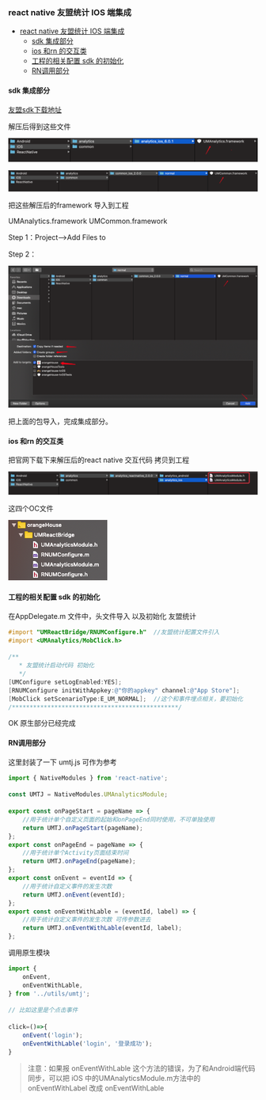 ### react native 友盟统计 IOS 端集成

<!-- TOC -->

- [react native 友盟统计 IOS 端集成](#react-native-友盟统计-ios-端集成)
    - [sdk 集成部分](#sdk-集成部分)
    - [ios  和rn 的交互类](#ios--和rn-的交互类)
    - [工程的相关配置 sdk 的初始化](#工程的相关配置-sdk-的初始化)
    - [RN调用部分](#rn调用部分)

<!-- /TOC -->

#### sdk 集成部分

[友盟sdk下载地址](https://developer.umeng.com/sdk/reactnative)

解压后得到这些文件

![um6](../src/image/um6.png)

![um7](../src/image/um7.png)

把这些解压后的framework 导入到工程

 UMAnalytics.framework
 UMCommon.framework

Step 1：Project-->Add Files to 

Step 2：

![um8](../src/image/um8.png)

把上面的包导入，完成集成部分。

#### ios  和rn 的交互类

把官网下载下来解压后的react native 交互代码  拷贝到工程

![um9](../src/image/um9.png)

这四个OC文件

![um10](../src/image/um10.png)

#### 工程的相关配置 sdk 的初始化

在AppDelegate.m 文件中，头文件导入 以及初始化 友盟统计

```objective-c
#import "UMReactBridge/RNUMConfigure.h"  //友盟统计配置文件引入
#import <UMAnalytics/MobClick.h>

/**
   * 友盟统计启动代码 初始化
   */
[UMConfigure setLogEnabled:YES];
[RNUMConfigure initWithAppkey:@"你的appkey" channel:@"App Store"];
[MobClick setScenarioType:E_UM_NORMAL];  //这个和事件埋点相关，要初始化
/***********************************************/
```

OK 原生部分已经完成

#### RN调用部分

这里封装了一下 umtj.js 可作为参考

```javascript
import { NativeModules } from 'react-native';

const UMTJ = NativeModules.UMAnalyticsModule;

export const onPageStart = pageName => {
    //用于统计单个自定义页面的起始和onPageEnd同时使用，不可单独使用
    return UMTJ.onPageStart(pageName);
};
export const onPageEnd = pageName => {
    //用于统计单个Activity页面结束时间
    return UMTJ.onPageEnd(pageName);
};
export const onEvent = eventId => {
    //用于统计自定义事件的发生次数
    return UMTJ.onEvent(eventId);
};
export const onEventWithLable = (eventId, label) => {
    //用于统计自定义事件的发生次数 可传参数进去
    return UMTJ.onEventWithLable(eventId, label);
};
```

调用原生模块

```javascript
import {
    onEvent,
    onEventWithLable,
} from '../utils/umtj';

// 比如这里是个点击事件

click=()=>{
    onEvent('login');
    onEventWithLable('login', '登录成功');
}
```



>注意：如果报 onEventWithLable 这个方法的错误，为了和Android端代码同步，可以把 iOS 中的UMAnalyticsModule.m方法中的 onEventWithLabel 改成 onEventWithLable